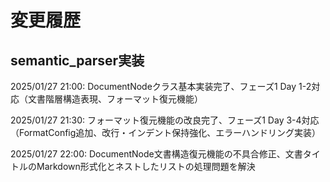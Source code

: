 # 変更履歴

## semantic_parser実装

2025/01/27 21:00: DocumentNodeクラス基本実装完了、フェーズ1 Day 1-2対応（文書階層構造表現、フォーマット復元機能）

2025/01/27 21:30: フォーマット復元機能の改良完了、フェーズ1 Day 3-4対応（FormatConfig追加、改行・インデント保持強化、エラーハンドリング実装）

2025/01/27 22:00: DocumentNode文書構造復元機能の不具合修正、文書タイトルのMarkdown形式化とネストしたリストの処理問題を解決